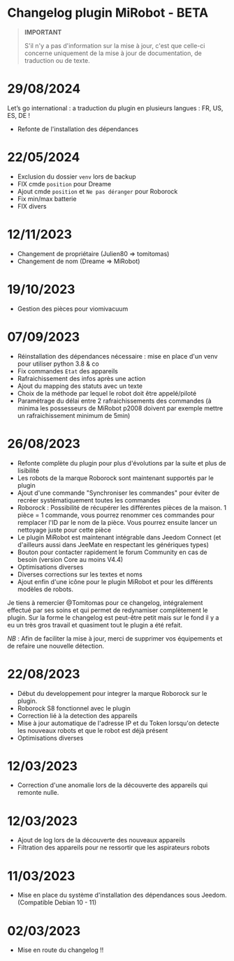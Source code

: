# Changelog plugin MiRobot - BETA

>**IMPORTANT**
>
>S'il n'y a pas d'information sur la mise à jour, c'est que celle-ci concerne uniquement de la mise à jour de documentation, de traduction ou de texte.

# 29/08/2024

Let’s go international : a traduction du plugin en plusieurs langues : FR, US, ES, DE !

- Refonte de l'installation des dépendances

# 22/05/2024

- Exclusion du dossier `venv` lors de backup
- FIX cmde `position` pour Dreame
- Ajout cmde `position` et `Ne pas déranger` pour Roborock
- Fix min/max batterie
- FIX divers

# 12/11/2023

- Changement de propriétaire (Julien80 => tomitomas)
- Changement de nom (Dreame => MiRobot)

# 19/10/2023

- Gestion des pièces pour viomivacuum

# 07/09/2023

- Réinstallation des dépendances nécessaire : mise en place d'un venv pour utiliser python 3.8 & co
- Fix commandes `Etat` des appareils
- Rafraichissement des infos après une action
- Ajout du mapping des statuts avec un texte
- Choix de la méthode par lequel le robot doit être appelé/piloté
- Paramétrage du délai entre 2 rafraichissements des commandes (à minima les possesseurs de MiRobot p2008 doivent par exemple mettre un rafraichissement minimum de 5min)

# 26/08/2023

- Refonte complète du plugin pour plus d'évolutions par la suite et plus de lisibilité
- Les robots de la marque Roborock sont maintenant supportés par le plugin
- Ajout d'une commande "Synchroniser les commandes" pour éviter de recréer systématiquement toutes les commandes
- Roborock : Possibilité de récupérer les différentes pièces de la maison. 1 pièce = 1 commande, vous pourrez renommer ces commandes pour remplacer l'ID par le nom de la pièce. Vous pourrez ensuite lancer un nettoyage juste pour cette pièce
- Le plugin MiRobot est maintenant intégrable dans Jeedom Connect (et d'ailleurs aussi dans JeeMate en respectant les génériques types)
- Bouton pour contacter rapidement le forum Community en cas de besoin (version Core au moins V4.4)
- Optimisations diverses
- Diverses corrections sur les textes et noms
- Ajout enfin d'une icône pour le plugin MiRobot et pour les différents modèles de robots.

Je tiens à remercier @Tomitomas pour ce changelog, intégralement effectué par ses soins et qui permet de redynamiser complètement le plugin. Sur la forme le changelog est peut-être petit mais sur le fond il y a eu un très gros travail et quasiment tout le plugin a été refait.

_NB_ : Afin de faciliter la mise à jour, merci de supprimer vos équipements et de refaire une nouvelle détection.

# 22/08/2023

- Début du developpement pour integrer la marque Roborock sur le plugin.
- Roborock S8 fonctionnel avec le plugin
- Correction lié à la detection des appareils
- Mise à jour automatique de l'adresse IP et du Token lorsqu'on detecte les nouveaux robots et que le robot est déjà présent
- Optimisations diverses
  
# 12/03/2023

- Correction d'une anomalie lors de la découverte des appareils qui remonte nulle.

# 12/03/2023

- Ajout de log lors de la découverte des nouveaux appareils
- Filtration des appareils pour ne ressortir que les aspirateurs robots

# 11/03/2023

- Mise en place du système d'installation des dépendances sous Jeedom. (Compatible Debian 10 - 11)

# 02/03/2023

- Mise en route du changelog !!
